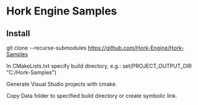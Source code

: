 # Hork Engine Samples

## Install

git clone --recurse-submodules https://github.com/Hork-Engine/Hork-Samples

In CMakeLists.txt specify build directory, e.g.:
set(PROJECT_OUTPUT_DIR "C:/Hork-Samples")

Generate Visual Studio projects with cmake.

Copy Data folder to specified build directory or create symbolic link.

